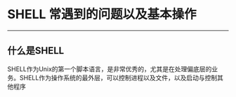 # SHELL 常遇到的问题以及基本操作
------
## 什么是SHELL
SHELL作为Unix的第一个脚本语言，是非常优秀的，尤其是在处理偏底层的业务。SHELL作为操作系统的最外层，可以控制进程以及文件，以及启动与控制其他程序
##